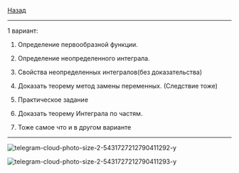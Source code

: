 [Назад](../mathan.md)
***

1 вариант:

1. Определение первообразной функции.

2. Определение неопределенного интеграла.

3. Свойства неопределенных интегралов(без доказательства)

4. Доказать теорему метод замены переменных. (Следствие тоже)

5. Практическое задание

6. Доказать теорему Интеграла по частям.

7. Тоже самое что и в другом варианте
***
![telegram-cloud-photo-size-2-5431727212790411292-y](https://github.com/user-attachments/assets/2732c1cf-bd85-465b-a1e8-eec8713bdde1)

![telegram-cloud-photo-size-2-5431727212790411293-y](https://github.com/user-attachments/assets/e61e731d-5d0d-4fdb-ad19-e5ffc5590679)
